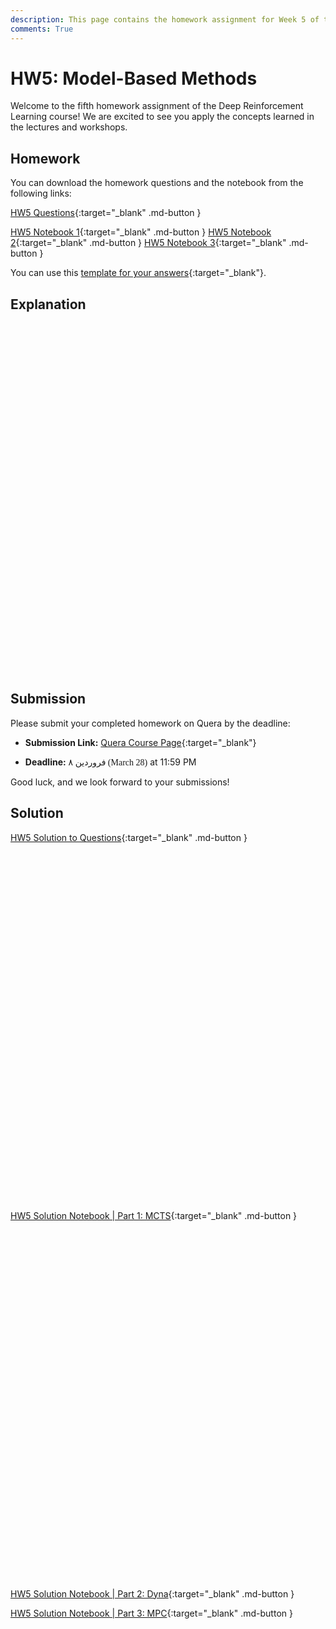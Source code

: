 ```yaml
---
description: This page contains the homework assignment for Week 5 of the Deep Reinforcement Learning course, focusing on Model-Based Methods.
comments: True
---
```


# HW5: Model-Based Methods

Welcome to the fifth homework assignment of the Deep Reinforcement Learning course! We are excited to see you apply the concepts learned in the lectures and workshops.

## Homework

You can download the homework questions and the notebook from the following links:

[HW5 Questions](https://raw.githubusercontent.com/DeepRLCourse/Homework-5-Questions/refs/heads/main/HW5_Questions.pdf){:target="_blank" .md-button }

[HW5 Notebook 1](https://raw.githubusercontent.com/DeepRLCourse/Homework-5-Questions/refs/heads/main/RL_HW5_MCTS.ipynb){:target="_blank" .md-button }
[HW5 Notebook 2](https://raw.githubusercontent.com/DeepRLCourse/Homework-5-Questions/refs/heads/main/RL_HW5_Dyna.ipynb){:target="_blank" .md-button }
[HW5 Notebook 3](https://raw.githubusercontent.com/DeepRLCourse/Homework-5-Questions/refs/heads/main/RL_HW5_MPC.ipynb){:target="_blank" .md-button }

You can use this [template for your answers](https://github.com/DeepRLCourse/Homework-5-Template){:target="_blank"}.

## Explanation

<iframe width="996" height="560" src="https://www.youtube.com/embed/rUBBmLP1Rdg" title="YouTube video player" frameborder="0" allow="accelerometer; autoplay; clipboard-write; encrypted-media; gyroscope; picture-in-picture; web-share" referrerpolicy="strict-origin-when-cross-origin" allowfullscreen></iframe>

## Submission

Please submit your completed homework on Quera by the deadline:

- **Submission Link:** [Quera Course Page](https://quera.org/course/add_to_course/course/20598/){:target="_blank"}

- **Deadline:** <span style="direction: rtl;font-family: Vazirmatn;">۸ فروردین (March 28)</span> at 11:59 PM

Good luck, and we look forward to your submissions!

## Solution

[HW5 Solution to Questions](https://raw.githubusercontent.com/DeepRLCourse/Homework-5-Questions/refs/heads/main/HW5_Solution.pdf){:target="_blank" .md-button }

<iframe width="996" height="560" src="https://www.youtube.com/embed/AAtanARdURk" title="YouTube video player" frameborder="0" allow="accelerometer; autoplay; clipboard-write; encrypted-media; gyroscope; picture-in-picture; web-share" referrerpolicy="strict-origin-when-cross-origin" allowfullscreen></iframe>

[HW5 Solution Notebook | Part 1: MCTS](https://raw.githubusercontent.com/DeepRLCourse/Homework-5-Questions/refs/heads/main/RL_HW5_MCTS_Solution.ipynb){:target="_blank" .md-button }

<iframe width="996" height="560" src="https://www.youtube.com/embed/052XHvqOkjw" title="YouTube video player" frameborder="0" allow="accelerometer; autoplay; clipboard-write; encrypted-media; gyroscope; picture-in-picture; web-share" referrerpolicy="strict-origin-when-cross-origin" allowfullscreen></iframe>

[HW5 Solution Notebook | Part 2: Dyna](https://raw.githubusercontent.com/DeepRLCourse/Homework-5-Questions/refs/heads/main/RL_HW5_Dyna_Solution.ipynb){:target="_blank" .md-button }

[HW5 Solution Notebook | Part 3: MPC](https://raw.githubusercontent.com/DeepRLCourse/Homework-5-Questions/refs/heads/main/RL_HW5_MPC_Solution.ipynb){:target="_blank" .md-button }
